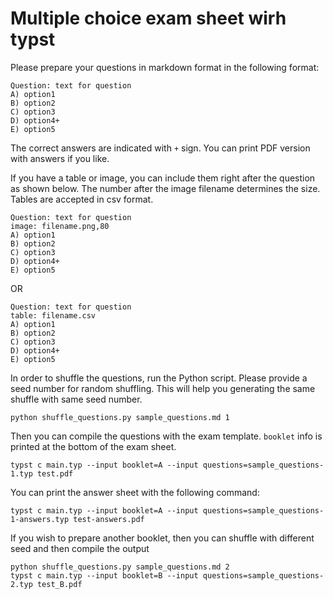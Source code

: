 # Multiple choice exam sheet wirh typst

Please prepare your questions in markdown format in the following format:

```
Question: text for question
A) option1
B) option2
C) option3
D) option4+
E) option5
```

The correct answers are indicated with `+` sign. You can print PDF version with answers if you like. 

If you have a table or image, you can include them right after the question as shown below. The number after the image filename determines the size. Tables are accepted in csv format.

```
Question: text for question
image: filename.png,80
A) option1
B) option2
C) option3
D) option4+
E) option5
```
OR
```
Question: text for question
table: filename.csv
A) option1
B) option2
C) option3
D) option4+
E) option5
```

In order to shuffle the questions, run the Python script. Please provide a seed number for random shuffling. This will help you generating the same shuffle with same seed number.

```
python shuffle_questions.py sample_questions.md 1
```

Then you can compile the questions with the exam template. `booklet` info is printed at the bottom of the exam sheet. 

```
typst c main.typ --input booklet=A --input questions=sample_questions-1.typ test.pdf
```

You can print the answer sheet with the following command:
```
typst c main.typ --input booklet=A --input questions=sample_questions-1-answers.typ test-answers.pdf
```

If you wish to prepare another booklet, then you can shuffle with different seed and then compile the output

```
python shuffle_questions.py sample_questions.md 2
typst c main.typ --input booklet=B --input questions=sample_questions-2.typ test_B.pdf
```
